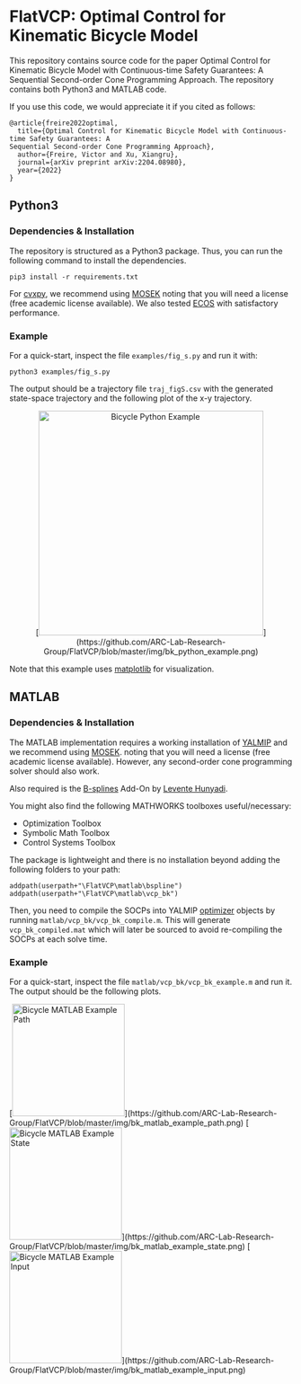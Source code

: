 # FlatVCP: Optimal Control for Kinematic Bicycle Model
This repository contains source code for the paper Optimal Control for Kinematic Bicycle Model with Continuous-time Safety Guarantees: A Sequential Second-order Cone Programming Approach.
The repository contains both Python3 and MATLAB code.

If you use this code, we would appreciate it if you cited as follows:
```
@article{freire2022optimal,
  title={Optimal Control for Kinematic Bicycle Model with Continuous-time Safety Guarantees: A
Sequential Second-order Cone Programming Approach},
  author={Freire, Victor and Xu, Xiangru},
  journal={arXiv preprint arXiv:2204.08980},
  year={2022}
}
```

## Python3
### Dependencies & Installation
The repository is structured as a Python3 package. Thus, you can run the following command to
install the dependencies.
```
pip3 install -r requirements.txt
```
For [cvxpy](https://www.cvxpy.org/), we recommend using [MOSEK](https://www.mosek.com/) noting
that you will need a license (free academic license available). We also tested
[ECOS](https://web.stanford.edu/~boyd/papers/ecos.html) with satisfactory performance.

### Example
For a quick-start, inspect the file `examples/fig_s.py` and run it with:
```
python3 examples/fig_s.py
```

The output should be a trajectory file `traj_figS.csv` with the generated state-space
trajectory and the following plot of the x-y trajectory.

<p align="center">
  [<img
  src="https://github.com/ARC-Lab-Research-Group/FlatVCP/blob/master/img/bk_python_example.png"
  width="400" alt="Bicycle Python
  Example">](https://github.com/ARC-Lab-Research-Group/FlatVCP/blob/master/img/bk_python_example.png)
</p>

Note that this example uses [matplotlib](https://matplotlib.org/) for visualization.


## MATLAB
### Dependencies & Installation
The MATLAB implementation requires a working installation of
[YALMIP](https://yalmip.github.io/) and we recommend using [MOSEK](https://www.mosek.com/).
noting that you will need a license (free academic license available). However, any
second-order cone programming solver should also work.

Also required is the
[B-splines](https://www.mathworks.com/matlabcentral/fileexchange/27374-b-splines) Add-On by
[Levente Hunyadi](https://www.mathworks.com/matlabcentral/profile/authors/1879353).

You might also find the following MATHWORKS toolboxes useful/necessary:
* Optimization Toolbox
* Symbolic Math Toolbox
* Control Systems Toolbox

The package is lightweight and there is no installation beyond adding the following folders to
your path:
```
addpath(userpath+"\FlatVCP\matlab\bspline")
addpath(userpath+"\FlatVCP\matlab\vcp_bk")
```
Then, you need to compile the SOCPs into YALMIP
[optimizer](https://yalmip.github.io/command/optimizer/) objects by running
`matlab/vcp_bk/vcp_bk_compile.m`. This will generate `vcp_bk_compiled.mat` which will later be
sourced to avoid re-compiling the SOCPs at each solve time.

### Example
For a quick-start, inspect the file `matlab/vcp_bk/vcp_bk_example.m` and run it.
The output should be the following plots.

<p float="left">
[<img
src="https://github.com/ARC-Lab-Research-Group/FlatVCP/blob/master/img/bk_matlab_example_path.png"
width="200" alt="Bicycle MATLAB
Example Path">](https://github.com/ARC-Lab-Research-Group/FlatVCP/blob/master/img/bk_matlab_example_path.png)
[<img
src="https://github.com/ARC-Lab-Research-Group/FlatVCP/blob/master/img/bk_matlab_example_state.png"
width="200" alt="Bicycle MATLAB
Example State">](https://github.com/ARC-Lab-Research-Group/FlatVCP/blob/master/img/bk_matlab_example_state.png)
[<img
src="https://github.com/ARC-Lab-Research-Group/FlatVCP/blob/master/img/bk_matlab_example_input.png"
width="200" alt="Bicycle MATLAB
Example Input">](https://github.com/ARC-Lab-Research-Group/FlatVCP/blob/master/img/bk_matlab_example_input.png)
</p>
